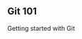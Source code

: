 Git 101
---------------------------------------------------------------------------------------------------
Getting started with Git